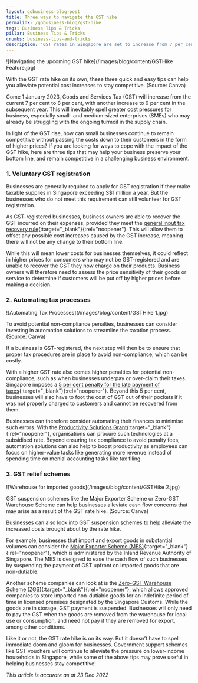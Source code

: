 ```yaml
---
layout: gobusiness-blog-post
title: Three ways to navigate the GST hike
permalink: /gobusiness-blog/gst-hike
tags: Business Tips & Tricks
pillar: Business Tips & Tricks
crumbs: business-tips-and-tricks
description: 'GST rates in Singapore are set to increase from 7 per cent to 9 per cent by 2024. What does this mean for businesses, and how can they continue to stay competitive?' 
---
```


![Navigating the upcoming GST hike](/images/blog/content/GSTHike Feature.jpg)
<figcaption>With the GST rate hike on its own, these three quick and easy tips can help you alleviate potential cost increases to stay competitive. (Source: Canva)</figcaption>

Come 1 January 2023, Goods and Services Tax (GST) will increase from the current 7 per cent to 8 per cent, with another increase to 9 per cent in the subsequent year. This will inevitably spell greater cost pressures for business, especially small- and medium-sized enterprises (SMEs) who may already be struggling with the ongoing turmoil in the supply chain. 

In light of the GST rise, how can small businesses continue to remain competitive without passing the costs down to their customers in the form of higher prices? If you are looking for ways to cope with the impact of the GST hike, here are three tips that may help your business preserve your bottom line, and remain competitive in a challenging business environment. 

### 1. Voluntary GST registration 

Businesses are generally required to apply for GST registration if they make taxable supplies in Singapore exceeding S$1 million a year. But the businesses who do not meet this requirement can still volunteer for GST registration. 

As GST-registered businesses, business owners are able to recover the GST incurred on their expenses, provided they meet the [general input tax recovery rule](https://www.iras.gov.sg/media/docs/default-source/e-tax/etax-guide-on-partial-exemption-and-input-tax-recovery-6th-edition.pdf?sfvrsn=cbbae7c6_14#:~:text=2.1%20The%20general%20input%20tax,exempt%20supplies%20is%20not%20claimable){:target="_blank"}{:rel="noopener"}. This will allow them to offset any possible cost increases caused by the GST increase, meaning there will not be any change to their bottom line. 

While this will mean lower costs for businesses themselves, it could reflect in higher prices for consumers who may not be GST-registered and are unable to recover the GST they now charge on their products. Business owners will therefore need to assess the price sensitivity of their goods or service to determine if customers will be put off by higher prices before making a decision. 

### 2. Automating tax processes

![Automating Tax Processes](/images/blog/content/GSTHike 1.jpg)
<figcaption>To avoid potential non-compliance penalties, businesses can consider investing in automation solutions to streamline the taxation process. (Source: Canva)</figcaption>

If a business is GST-registered, the next step will then be to ensure that proper tax procedures are in place to avoid non-compliance, which can be costly. 

With a higher GST rate also comes higher penalties for potential non-compliance, such as when businesses underpay or over-claim their taxes. Singapore imposes a [5 per cent penalty for the late payment of taxes](https://www.iras.gov.sg/taxes/goods-services-tax-(gst)/gst-payments-refunds/late-payment-or-non-payment-of-gst){:target="_blank"}{:rel="noopener"}. Beyond this 5 per cent, businesses will also have to foot the cost of GST out of their pockets if it was not properly charged to customers and cannot be recovered from them. 

Businesses can therefore consider automating their finances to minimise such errors. With the [Productivity Solutions Grant](/productivity-solutions-grant/?src=gobiz_blog){:target="_blank"}{:rel="noopener"}, organisations can procure such technologies at a subsidised rate. Beyond ensuring tax compliance to avoid penalty fees, automation solutions can also help to boost productivity as employees can focus on higher-value tasks like generating more revenue instead of spending time on menial accounting tasks like tax filing. 

### 3. GST relief schemes

![Warehouse for imported goods](/images/blog/content/GSTHike 2.jpg)
<figcaption>GST suspension schemes like the Major Exporter Scheme or Zero-GST Warehouse Scheme can help businesses alleviate cash flow concerns that may arise as a result of the GST rate hike. (Source: Canva)</figcaption>

Businesses can also look into GST suspension schemes to help alleviate the increased costs brought about by the rate hike. 

For example, businesses that import and export goods in substantial volumes can consider the [Major Exporter Scheme (MES)](https://www.iras.gov.sg/taxes/goods-services-tax-(gst)/general-gst-schemes/major-exporter-scheme-(mes)){:target="_blank"}{:rel="noopener"}, which is administered by the Inland Revenue Authority of Singapore. The MES is designed to ease the cash flow of such businesses by suspending the payment of GST upfront on imported goods that are non-dutiable.

Another scheme companies can look at is the [Zero-GST Warehouse Scheme (ZGS)](https://www.customs.gov.sg/businesses/customs-schemes-licences-framework/zero-gst-warehouse-scheme/){:target="_blank"}{:rel="noopener"}, which allows approved companies to store imported non-dutiable goods for an indefinite period of time in licensed premises designated by the Singapore Customs. While the goods are in storage, GST payment is suspended. Businesses will only need to pay the GST when the goods are removed from the warehouse for local use or consumption, and need not pay if they are removed for export, among other conditions. 

Like it or not, the GST rate hike is on its way. But it doesn’t have to spell immediate doom and gloom for businesses. Government support schemes like GST vouchers will continue to alleviate the pressure on lower-income households in Singapore, while some of the above tips may prove useful in helping businesses stay competitive!

<em>This article is accurate as at 23 Dec 2022</em>

